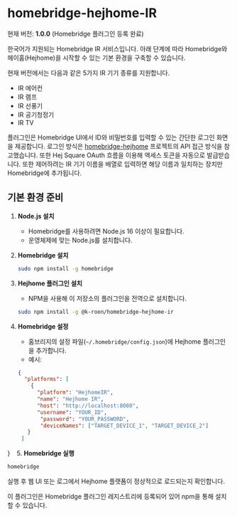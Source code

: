 # homebridge-hejhome-IR

현재 버전: **1.0.0** (Homebridge 플러그인 등록 완료)

한국어가 지원되는 Homebridge IR 서비스입니다. 아래 단계에 따라 Homebridge와 헤이홈(Hejhome)을 시작할 수 있는 기본 환경을 구축할 수 있습니다.

현재 버전에서는 다음과 같은 5가지 IR 기기 종류를 지원합니다.

- IR 에어컨
- IR 램프
- IR 선풍기
- IR 공기청정기
- IR TV

플러그인은 Homebridge UI에서 ID와 비밀번호를 입력할 수 있는 간단한 로그인 화면을 제공합니다.
로그인 방식은 [homebridge-hejhome](https://github.com/chazepps/homebridge-hejhome) 프로젝트의 API 접근 방식을 참고했습니다.
또한 Hej Square OAuth 흐름을 이용해 액세스 토큰을 자동으로 발급받습니다.
또한 제어하려는 IR 기기 이름을 배열로 입력하면 해당 이름과 일치하는 장치만 Homebridge에 추가됩니다.

## 기본 환경 준비

1. **Node.js 설치**
   - Homebridge를 사용하려면 Node.js 16 이상이 필요합니다.
   - 운영체제에 맞는 Node.js를 설치합니다.

2. **Homebridge 설치**
   ```bash
   sudo npm install -g homebridge
   ```

3. **Hejhome 플러그인 설치**
   - NPM을 사용해 이 저장소의 플러그인을 전역으로 설치합니다.
   ```bash
   sudo npm install -g @k-roon/homebridge-hejhome-ir
   ```

4. **Homebridge 설정**
   - 홈브리지의 설정 파일(`~/.homebridge/config.json`)에 Hejhome 플러그인을 추가합니다.
   - 예시:
   ```json
   {
     "platforms": [
       {
         "platform": "HejhomeIR",
         "name": "Hejhome IR",
         "host": "http://localhost:8080",
         "username": "YOUR_ID",
          "password": "YOUR_PASSWORD",
          "deviceNames": ["TARGET_DEVICE_1", "TARGET_DEVICE_2"]
      }
    ]
  }
``` ```
5. **Homebridge 실행**
   ```bash
   homebridge
   ```

실행 후 웹 UI 또는 로그에서 Hejhome 플랫폼이 정상적으로 로드되는지 확인합니다.

이 플러그인은 Homebridge 플러그인 레지스트리에 등록되어 있어 npm을 통해 설치할 수 있습니다.
